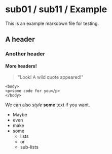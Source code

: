 # sub01 / sub11 / Example

This is an example markdown file for testing.

## A header
### Another header
#### More headers!

> "Look! A wild quote appeared!"

	<body>
	<p>some code for you</p>
	</body>

We can also *style* **some** text if you want.

 * Maybe
 * even
 * make
 * some
 	* lists
 	* or
 	* sub-lists
